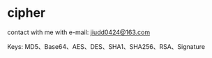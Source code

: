 # cipher
contact with me with e-mail: jiudd0424@163.com



Keys:  MD5、Base64、AES、DES、SHA1、SHA256、RSA、Signature

